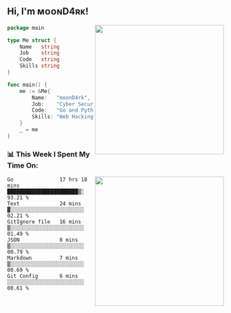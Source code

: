 <h2> Hi, I'm ᴍᴏᴏɴD4ʀᴋ!</h2>
<img align='right' src="https://github-readme-stats.vercel.app/api?username=moond4rk&show_icons=true&theme=radical" width="300">


```go
package main

type Me struct {
	Name   string
	Job    string
	Code   string
	Skills string
}

func main() {
	me := &Me{
		Name:   "moonD4rk",
		Job:    "Cyber Security Engineer",
		Code:   "Go and Python and Others",
		Skills: "Web Hacking ^o^",
	}
	_ = me
}
```



<h3>📊 This Week I Spent My Time On:</h3>
<img align='right' src="https://spotify-github-profile.vercel.app/api/view?uid=zbgk3g7ojwjwrwrleo6u8mhub&cover_image=true&theme=novatorem" width="300">

<!--START_SECTION:waka-->

```text
Go               17 hrs 18 mins  ███████████████████████▒░   93.21 %
Text             24 mins         ▓░░░░░░░░░░░░░░░░░░░░░░░░   02.21 %
GitIgnore file   16 mins         ▒░░░░░░░░░░░░░░░░░░░░░░░░   01.49 %
JSON             8 mins          ▒░░░░░░░░░░░░░░░░░░░░░░░░   00.79 %
Markdown         7 mins          ▒░░░░░░░░░░░░░░░░░░░░░░░░   00.69 %
Git Config       6 mins          ░░░░░░░░░░░░░░░░░░░░░░░░░   00.61 %
```

<!--END_SECTION:waka-->

